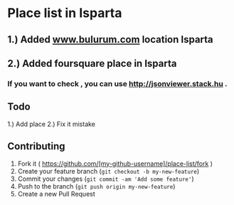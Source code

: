 # Place list in Isparta

##  1.) Added www.bulurum.com location Isparta 
##  2.) Added foursquare place in Isparta



### If you want to check , you can use http://jsonviewer.stack.hu . 


## Todo

1.) Add place 
2.) Fix it mistake

## Contributing

1. Fork it ( https://github.com/[my-github-username]/place-list/fork )
2. Create your feature branch (`git checkout -b my-new-feature`)
3. Commit your changes (`git commit -am 'Add some feature'`)
4. Push to the branch (`git push origin my-new-feature`)
5. Create a new Pull Request
